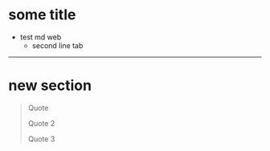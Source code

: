 <script>
  document.head.innerHTML = `<meta http-equiv="content-type" content="text/html; charset=UTF-8">
    <meta charset="utf-8">
    <meta http-equiv="X-UA-Compatible" content="IE=edge">
    <meta name="viewport" content="width=device-width, initial-scale=1, maximum-scale=1">

    <title>HONGTHAIKTV WIKI PAGE</title>
    <link rel="stylesheet" type="text/css" href="css/style.css">
    <style>
      div.markdown-body {
        margin: 20px;
      }
    </style>
    `;

    var markdown_body = querySelector("div.markdown-body");
    var page_header = document.createElement("header");
    markdown_body.querySelector("h1").remove();
    page_header.innerHTML = `<div class="inner">
    <a href="https://hongthaiktv.github.io/">
      <h1>HONGTHAIKTV</h1>
    </a>
    <h2>My basic learning code</h2>
      <a href="https://github.com/hongthaiktv/" class="button"><small>View repositories on</small> GitHub</a>
  </div>`;
    document.insertBefore(page_header, markdown_body);
</script>

# some title
- test md web
  - second line tab

____________________

# new section

> Quote
>
> Quote 2
>
> Quote 3

